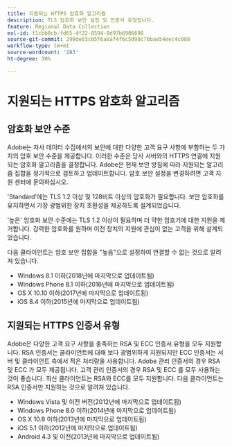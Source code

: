 ```yaml
---
title: 지원되는 HTTPS 암호화 알고리즘
description: TLS 암호화 보안 설정 및 인증서 유형입니다.
feature: Regional Data Collection
exl-id: f1cbb0cb-fd65-4f22-8594-0d97b6906698
source-git-commit: 299de03c05f6a8af4f6c5d98c76bae54eec4c088
workflow-type: tm+mt
source-wordcount: '283'
ht-degree: 30%

---
```


# 지원되는 HTTPS 암호화 알고리즘

## 암호화 보안 수준

Adobe는 자사 데이터 수집에서의 보안에 대한 다양한 고객 요구 사항에 부합하는 두 가지의 암호 보안 수준을 제공합니다. 이러한 수준은 당사 서버와의 HTTPS 연결에 지원되는 암호화 알고리즘을 결정합니다. Adobe은 현재 보안 방침에 따라 지원되는 알고리즘 집합을 정기적으로 검토하고 업데이트합니다. 암호 보안 설정을 변경하려면 고객 지원 센터에 문의하십시오.

&#39;Standard&#39;에는 TLS 1.2 이상 및 128비트 이상의 암호화가 필요합니다. 보안 암호화를 유지하면서 가장 광범위한 장치 호환성을 제공하도록 설계되었습니다.

&#39;높은&#39; 암호화 보안 수준에는 TLS 1.2 이상이 필요하며 더 약한 암호기에 대한 지원을 제거합니다. 강력한 암호화를 원하며 이전 장치의 지원에 관심이 없는 고객을 위해 설계되었습니다.

다음 클라이언트는 암호 보안 집합을 &quot;높음&quot;으로 설정하여 연결할 수 없는 것으로 알려져 있습니다.

* Windows 8.1 이하(2018년에 마지막으로 업데이트됨)
* Windows Phone 8.1 이하(2016년에 마지막으로 업데이트됨)
* OS X 10.10 이하(2017년에 마지막으로 업데이트됨)
* iOS 8.4 이하(2015년에 마지막으로 업데이트됨)

## 지원되는 HTTPS 인증서 유형

Adobe은 다양한 고객 요구 사항을 충족하는 RSA 및 ECC 인증서 유형을 모두 지원합니다. RSA 인증서는 클라이언트에 대해 보다 광범위하게 지원되지만 ECC 인증서는 서버 및 클라이언트 측에서 적은 처리량을 사용합니다. Adobe 관리 인증서의 경우 RSA 및 ECC 가 모두 제공됩니다. 고객 관리 인증서의 경우 RSA 및 ECC 를 모두 사용하는 것이 좋습니다. 최신 클라이언트는 RSA와 ECC를 모두 지원합니다. 다음 클라이언트는 RSA 인증서만 지원하는 것으로 알려져 있습니다.

* Windows Vista 및 이전 버전(2012년에 마지막으로 업데이트됨)
* Windows Phone 8.0 이하(2014년에 마지막으로 업데이트됨)
* OS X 10.8 이하(2013년에 마지막으로 업데이트됨)
* iOS 5.1 이하(2012년에 마지막으로 업데이트됨)
* Android 4.3 및 이전(2013년에 마지막으로 업데이트됨)
